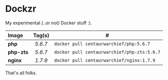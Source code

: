 # Dockzr
My experimental *(..or not)* Docker stuff :).

| Image | Tag(s) | #
| :--- | :---: | ---
| **php** | *5.6.7* | `docker pull centaurwarchief/php:5.6.7`
| **php-zts** | *5.6.7* | `docker pull centaurwarchief/php-zts:5.6.7`
| **nginx** | *1.7.9* | `docker pull centaurwarchief/nginx:1.7.9`

That's all folks.
